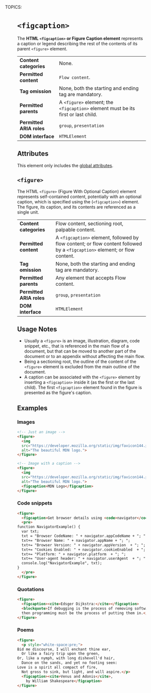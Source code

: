 TOPICS: <figcaption>
        <figure>

# `<figcaption>`

The **HTML `<figcaption>` or Figure Caption element** represents a caption or legend describing the
rest of the contents of its parent `<figure>` element.

|  |  |
| :-- | :-- |
| **Content categories** | None. |
| **Permitted content** | `Flow content`. |
| **Tag omission** | None, both the starting and ending tag are mandatory. |
| **Permitted parents** | A `<figure>` element; the `<figcaption>` element must be its first or last child. |
| **Permitted ARIA roles** | `group`, `presentation` |
| **DOM interface** | `HTMLElement` |

## Attributes

This element only includes the [global attributes](/en/webfrontend/HTML_Global_Attributes).

## `<figure>`

The HTML `<figure>` (Figure With Optional Caption) element represents self-contained content,
potentially with an optional caption, which is specified using the (`<figcaption>`) element. The figure,
its caption, and its contents are referenced as a single unit.

|  |  |
| :-- | :-- |
| **Content categories** | Flow content, sectioning root, palpable content. |
| **Permitted content** | A `<figcaption>` element, followed by flow content; or flow content followed by a `<figcaption>` element; or flow content. |
| **Tag omission** | None, both the starting and ending tag are mandatory. |
| **Permitted parents** | Any element that accepts Flow content. |
| **Permitted ARIA roles** | `group`, `presentation` |
| **DOM interface** | `HTMLElement` |

## Usage Notes

- Usually a `<figure>` is an image, illustration, diagram, code snippet, etc., that is referenced
in the main flow of a document, but that can be moved to another part of the document or to an
appendix without affecting the main flow.
- Being a sectioning root, the outline of the content of the `<figure>` element is excluded
from the main outline of the document.
- A caption can be associated with the `<figure>` element by inserting a `<figcaption>` inside it
(as the first or the last child). The first `<figcaption>` element found
in the figure is presented as the figure's caption.

## Examples

### Images

```html
<!-- Just an image -->
<figure>
  <img
  src="https://developer.mozilla.org/static/img/favicon144.png"
  alt="The beautiful MDN logo.">
</figure>

<!-- Image with a caption -->
<figure>
  <img
  src="https://developer.mozilla.org/static/img/favicon144.png"
  alt="The beautiful MDN logo.">
  <figcaption>MDN Logo</figcaption>
</figure>
```

### Code snippets

```html
<figure>
  <figcaption>Get browser details using <code>navigator</code>.</figcaption>
  <pre>
function NavigatorExample() {
  var txt;
  txt = "Browser CodeName: " + navigator.appCodeName + "; ";
  txt+= "Browser Name: " + navigator.appName + "; ";
  txt+= "Browser Version: " + navigator.appVersion  + "; ";
  txt+= "Cookies Enabled: " + navigator.cookieEnabled  + "; ";
  txt+= "Platform: " + navigator.platform  + "; ";
  txt+= "User-agent header: " + navigator.userAgent  + "; ";
  console.log("NavigatorExample", txt);
}
  </pre>
</figure>
```

### Quotations

```html
<figure>
  <figcaption><cite>Edsger Dijkstra:</cite></figcaption>
  <blockquote>If debugging is the process of removing software bugs,
  then programming must be the process of putting them in.</blockquote>
</figure>
```

### Poems

```html
<figure>
  <p style="white-space:pre;">
Bid me discourse, I will enchant thine ear,
  Or like a fairy trip upon the green,
Or, like a nymph, with long dishevell'd hair,
  Dance on the sands, and yet no footing seen:
Love is a spirit all compact of fire,
  Not gross to sink, but light, and will aspire.</p>
  <figcaption><cite>Venus and Adonis</cite>,
    by William Shakespeare</figcaption>
</figure>
```
